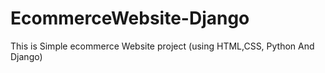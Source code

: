 # EcommerceWebsite-Django
This is Simple ecommerce Website project (using HTML,CSS, Python And Django)
